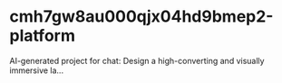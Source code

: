 # cmh7gw8au000qjx04hd9bmep2-platform
AI-generated project for chat: Design a high-converting and visually immersive la...
